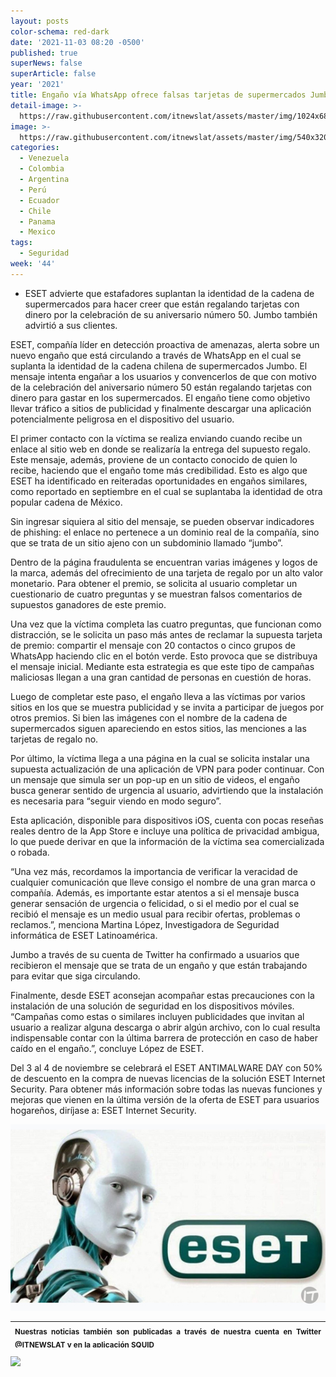 ```yaml
---
layout: posts
color-schema: red-dark
date: '2021-11-03 08:20 -0500'
published: true
superNews: false
superArticle: false
year: '2021'
title: Engaño vía WhatsApp ofrece falsas tarjetas de supermercados Jumbo
detail-image: >-
  https://raw.githubusercontent.com/itnewslat/assets/master/img/1024x680/Logo-Eset-g.jpg
image: >-
  https://raw.githubusercontent.com/itnewslat/assets/master/img/540x320/Logo-Eset-p.jpg
categories:
  - Venezuela
  - Colombia
  - Argentina
  - Perú
  - Ecuador
  - Chile
  - Panama
  - Mexico
tags:
  - Seguridad
week: '44'
---
```

- ESET advierte que estafadores suplantan la identidad de la cadena de supermercados para hacer creer que están regalando tarjetas con dinero por la celebración de su aniversario número 50. Jumbo también advirtió a sus clientes.

ESET, compañía líder en detección proactiva de amenazas, alerta sobre un nuevo engaño que está circulando a través de WhatsApp en el cual se suplanta la identidad de la cadena chilena de supermercados Jumbo. El mensaje intenta engañar a los usuarios y convencerlos de que con motivo de la celebración del aniversario número 50 están regalando tarjetas con dinero para gastar en los supermercados. El engaño tiene como objetivo llevar tráfico a sitios de publicidad y finalmente descargar una aplicación potencialmente peligrosa en el dispositivo del usuario.
 
El primer contacto con la víctima se realiza enviando cuando recibe un enlace al sitio web en donde se realizaría la entrega del supuesto regalo. Este mensaje, además, proviene de un contacto conocido de quien lo recibe, haciendo que el engaño tome más credibilidad. Esto es algo que ESET ha identificado en reiteradas oportunidades en engaños similares, como reportado en septiembre en el cual se suplantaba la identidad de otra popular cadena de México.
 
Sin ingresar siquiera al sitio del mensaje, se pueden observar indicadores de phishing: el enlace no pertenece a un dominio real de la compañía, sino que se trata de un sitio ajeno con un subdominio llamado “jumbo”.
 
Dentro de la página fraudulenta se encuentran varias imágenes y logos de la marca, además del ofrecimiento de una tarjeta de regalo por un alto valor monetario. Para obtener el premio, se solicita al usuario completar un cuestionario de cuatro preguntas y se muestran falsos comentarios de supuestos ganadores de este premio.
 
Una vez que la víctima completa las cuatro preguntas, que funcionan como distracción, se le solicita un paso más antes de reclamar la supuesta tarjeta de premio: compartir el mensaje con 20 contactos o cinco grupos de WhatsApp haciendo clic en el botón verde. Esto provoca que se distribuya el mensaje inicial. Mediante esta estrategia es que este tipo de campañas maliciosas llegan a una gran cantidad de personas en cuestión de horas.
 
Luego de completar este paso, el engaño lleva a las víctimas por varios sitios en los que se muestra publicidad y se invita a participar de juegos por otros premios. Si bien las imágenes con el nombre de la cadena de supermercados siguen apareciendo en estos sitios, las menciones a las tarjetas de regalo no. 
 
Por último, la víctima llega a una página en la cual se solicita instalar una supuesta actualización de una aplicación de VPN para poder continuar. Con un mensaje que simula ser un pop-up en un sitio de videos, el engaño busca generar sentido de urgencia al usuario, advirtiendo que la instalación es necesaria para “seguir viendo en modo seguro”.
 
Esta aplicación, disponible para dispositivos iOS, cuenta con pocas reseñas reales dentro de la App Store e incluye una política de privacidad ambigua, lo que puede derivar en que la información de la víctima sea comercializada o robada.

“Una vez más, recordamos la importancia de verificar la veracidad de cualquier comunicación que lleve consigo el nombre de una gran marca o compañía. Además, es importante estar atentos a si el mensaje busca generar sensación de urgencia o felicidad, o si el medio por el cual se recibió el mensaje es un medio usual para recibir ofertas, problemas o reclamos.”, menciona Martina López, Investigadora de Seguridad informática de ESET Latinoamérica.
 
Jumbo a través de su cuenta de Twitter ha confirmado a usuarios que recibieron el mensaje que se trata de un engaño y que están trabajando para evitar que siga circulando.
 
Finalmente, desde ESET aconsejan acompañar estas precauciones con la instalación de una solución de seguridad en los dispositivos móviles. “Campañas como estas o similares incluyen publicidades que invitan al usuario a realizar alguna descarga o abrir algún archivo, con lo cual resulta indispensable contar con la última barrera de protección en caso de haber caído en el engaño.”, concluye López de ESET.

Del 3 al 4 de noviembre se celebrará el ESET ANTIMALWARE DAY con 50% de descuento en la compra de nuevas licencias de la solución ESET Internet Security. Para obtener más información sobre todas las nuevas funciones y mejoras que vienen en la última versión de la oferta de ESET para usuarios hogareños, diríjase a: ESET Internet Security.

![](https://raw.githubusercontent.com/itnewslat/assets/master/img/540x320/Logo-Eset-p.jpg)

<table style="height: 42px;" width="569">
<tbody>
<tr>
<td style="text-align: justify;"><sub><strong>Nuestras noticias también son publicadas a través de nuestra cuenta en Twitter <a href="https://twitter.com/itnewslat?lang=es">@ITNEWSLAT</a> y en la aplicación <a href="https://squidapp.co/en/">SQUID</a></strong></sub></td>
</tr>
</tbody>
</table>

<img src="https://tracker.metricool.com/c3po.jpg?hash=56f88a41e39ab42c063cc51676587a04"/>